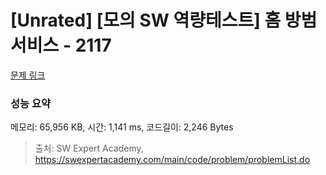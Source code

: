 # [Unrated] [모의 SW 역량테스트] 홈 방범 서비스 - 2117 

[문제 링크](https://swexpertacademy.com/main/code/problem/problemDetail.do?contestProbId=AV5V61LqAf8DFAWu) 

### 성능 요약

메모리: 65,956 KB, 시간: 1,141 ms, 코드길이: 2,246 Bytes



> 출처: SW Expert Academy, https://swexpertacademy.com/main/code/problem/problemList.do